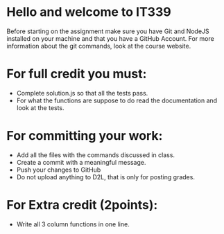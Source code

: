 # Hello and welcome to IT339

Before starting on the assignment make sure you have Git and NodeJS installed
on your machine and that you have a GitHub Account.
For more information about the git commands, look at the course website.

# For full credit you must:

- Complete solution.js so that all the tests pass.
- For what the functions are suppose to do read the documentation and look at the tests.

# For committing your work:

- Add all the files with the commands discussed in class.
- Create a commit with a meaningful message.
- Push your changes to GitHub
- Do not upload anything to D2L, that is only for posting grades.

# For Extra credit (2points):
- Write all 3 column functions in one line.

